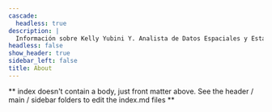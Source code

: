 ```yaml
---
cascade:
  headless: true
description: |
  Información sobre Kelly Yubini Y. Analista de Datos Espaciales y Estadísticos.
headless: false
show_header: true
sidebar_left: false
title: About
---
```


** index doesn't contain a body, just front matter above.
See the header / main / sidebar folders to edit the index.md files **